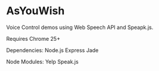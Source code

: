 AsYouWish
=========

Voice Control demos using Web Speech API and Speapk.js.

Requires Chrome 25+

Dependencies:
Node.js
Express
Jade

Node Modules:
Yelp
Speak.js